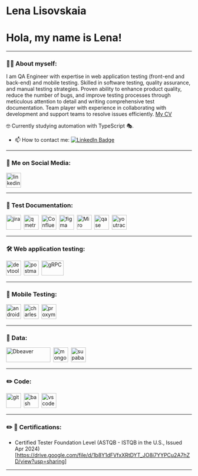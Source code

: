 # Lena Lisovskaia
# Hola, my name is Lena!

---

### 👨‍💻 About myself:

I am QA Engineer with expertise in web application testing (front-end and back-end) and mobile testing. Skilled in software testing, quality assurance, and manual testing strategies. Proven ability to enhance product quality, reduce the number of bugs, and improve testing processes through meticulous attention to detail and writing comprehensive test documentation. Team player with experience in collaborating with development and support teams to resolve issues efficiently. 
[My CV](https://drive.google.com/file/d/1jCGzL_nE5dYjYus1V0ppxJe2tYCoG4F7/view?usp=sharing) 

🤓 Сurrently studying automation with TypeScript 🎭.


- 📫 How to contact me: [![LinkedIn Badge](https://img.shields.io/badge/-@lenalisovskaia-blue?style=flat&logo=LinkedIn&logoColor=white)](https://www.linkedin.com/in/elena-lisovskaya-66807b243/)

---

### 🤝 Me on Social Media:

  <div id="badges">
    <a href="https://www.linkedin.com/in/elena-lisovskaya-66807b243/" target="_blank">
      <img src="https://cdn-icons-png.flaticon.com/512/2504/2504799.png" width="40" height="40" alt="linkedin" />
    </a>
  </div>

---

### 📁 Test Documentation:

<div>
  <img src="https://cdn.jsdelivr.net/gh/devicons/devicon/icons/jira/jira-original.svg" title="jira" alt="jira" width="40" height="40"/>&nbsp
  <img src="https://avatars.githubusercontent.com/u/20469769?s=200&v=4" title="QMetry" alt="qmetry" width="40" height="40"/>&nbsp
  <img src="https://cdn.iconscout.com/icon/free/png-512/free-confluence-logo-icon-download-in-svg-png-gif-file-formats--technology-social-media-company-brand-vol-2-pack-logos-icons-3029929.png?f=webp&w=512" title="Confluence" alt="Confluence" width="40" height="40"/>&nbsp
  <img src="https://cdn.jsdelivr.net/gh/devicons/devicon/icons/figma/figma-original.svg" title="figma" alt="figma" width="40" height="40"/>&nbsp
  <img src="https://store-images.s-microsoft.com/image/apps.59334.da7f283b-9ae8-462d-968c-37937444d8e9.94b0a2b8-1808-4bf5-987d-ab0d9b98780e.05b65b02-4545-49e7-b530-981ac20aa7a2.png" title="Miro" alt="Miro" width="40" height="40"/>&nbsp
  <img src="https://luna1.co/eb0187.png" title="qase" alt="qase" width="40" height="40"/>&nbsp
   <img src="https://upload.wikimedia.org/wikipedia/commons/thumb/8/8d/YouTrack_Icon.svg/1024px-YouTrack_Icon.svg.png?20200803082248" title="youtrack" alt="youtrack" width="40" height="40"/>&nbsp
  
</div>

---

### 🛠 Web application testing:

<div>
  <img src="https://d33wubrfki0l68.cloudfront.net/38b5c953a4667366685d55db55d057c86db1fc54/a0fdc/static/acae6b24d940347661ca901ea07f47c1/chrome-dev-logo-icon.png" title="devtools" alt="devtools" width="40" height="40"/>&nbsp
  <img src="https://seeklogo.com/images/P/postman-logo-0087CA0D15-seeklogo.com.png" title="postman" alt="postman" width="40" height="40"/>&nbsp
  <img src="https://external-preview.redd.it/QlQoQ4CukqR-Mf2eDOM8F5P3UNvBU-hLm1iFGFPUgUY.jpg?auto=webp&s=1f0d1653dde33c1896ad7f476b6f117757cbeea9" title="gRPC" alt="gRPC" width="60" height="40"/>&nbsp
  
</div>

---

### 📱 Mobile Testing:

<div>
  <img src="https://cdn.jsdelivr.net/gh/devicons/devicon/icons/androidstudio/androidstudio-original.svg" title="android-studio" alt="android-studio" width="40" height="40"/>&nbsp
  <img src="https://cdn.icon-icons.com/icons2/3053/PNG/512/charles_proxy_macos_bigsur_icon_190302.png" title="charles-proxy" alt="charles-proxy" width="40" height="40"/>&nbsp
  <img src="https://pbs.twimg.com/profile_images/1589614420766126080/slAIVDtr_400x400.jpg" title="proxyman" alt="proxyman" width="40" height="40"/>&nbsp
</div>


---

### 💾 Data:

<div>
  <img src="https://awsmp-logos.s3.amazonaws.com/0ed7b11e-a954-4759-b706-255abb673d4c/019d31123782932ac3e85ee51c6e1f63.png" title="Dbeaver" alt="Dbeaver" width="120" height="40"/>&nbsp
  <img src="https://cdn.jsdelivr.net/gh/devicons/devicon/icons/mongodb/mongodb-original.svg" title="mongodb" alt="mongodb" width="40" height="40"/>&nbsp
   <img src="https://avatars.githubusercontent.com/u/54469796?s=200&v=4" title="supabase" alt="supabase" width="40" height="40"/>&nbsp

</div>

---

### ✏️ Code:

<div>
  <img src="https://cdn.jsdelivr.net/gh/devicons/devicon/icons/git/git-original.svg" title="git" alt="git" width="40" height="40"/>&nbsp
  <img src="https://upload.wikimedia.org/wikipedia/commons/thumb/4/4b/Bash_Logo_Colored.svg/1024px-Bash_Logo_Colored.svg.png?20180723054350" title="bash" alt="bash" width="40" height="40"/>&nbsp
  <img src="https://cdn.jsdelivr.net/gh/devicons/devicon/icons/vscode/vscode-original.svg" title="vscode" alt="vscode" width="40" height="40"/>&nbsp
  
</div>

---

### ✏️ 🪪 Certifications:

 -  Certified Tester Foundation Level (ASTQB - ISTQB in the U.S., Issued Apr 2024)[https://drive.google.com/file/d/1b8Y1dFVfxXRtDYT_JO8i7YYPCu2A7hZD/view?usp=sharing]


---

<!-- ### 💻 Пройденные курсы:

| Курсы                                                           | Дата              |
| ----------------------------------------------------------------| :---------------: |
| netology.ru/Старт в программировании                            | 02/2022 - 03/2022 |


![Visitor Badge](https://visitor-badge.laobi.icu/badge?page_id=testrusau)

--- -->

